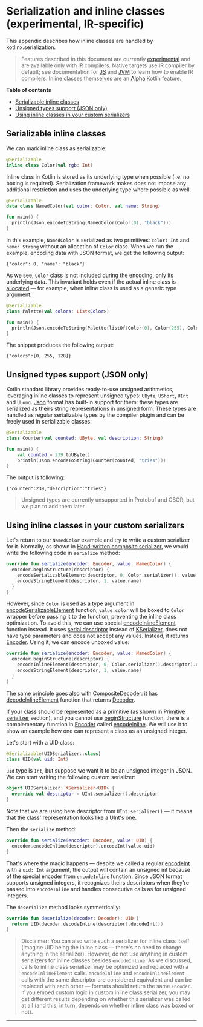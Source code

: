 # Serialization and inline classes (experimental, IR-specific)

This appendix describes how inline classes are handled by kotlinx.serialization.

> Features described in this document are currently [experimental](https://github.com/Kotlin/kotlinx.serialization/blob/master/docs/compatibility.md#experimental-api)
> and are available only with IR compilers. Native targets use IR compiler by default;
> see documentation for [JS](https://kotlinlang.org/docs/reference/js-ir-compiler.html) and [JVM](https://kotlinlang.org/docs/reference/whatsnew14.html#new-jvm-ir-backend) to learn how to enable IR compilers.
> Inline classes themselves are an [Alpha](https://kotlinlang.org/docs/reference/inline-classes.html#alpha-status-of-inline-classes) Kotlin feature.

**Table of contents**

<!--- TOC -->

* [Serializable inline classes](#serializable-inline-classes)
* [Unsigned types support (JSON only)](#unsigned-types-support-json-only)
* [Using inline classes in your custom serializers](#using-inline-classes-in-your-custom-serializers)

<!--- END -->

## Serializable inline classes

We can mark inline class as serializable:

```kotlin
@Serializable
inline class Color(val rgb: Int)
```

Inline class in Kotlin is stored as its underlying type when possible (i.e. no boxing is required). 
Serialization framework makes does not impose any additional restriction and uses the underlying type where possible as well.

```kotlin
@Serializable
data class NamedColor(val color: Color, val name: String)

fun main() {
  println(Json.encodeToString(NamedColor(Color(0), "black")))
}
```

In this example, `NamedColor` is serialized as two primitives: `color: Int` and `name: String` without an allocation 
of `Color` class. When we run the example, encoding data with JSON format, we get the following
output:

```text
{"color": 0, "name": "black"}
```

As we see, `Color` class is not included during the encoding, only its underlying data. This invariant holds even if the actual inline class
is [allocated](https://kotlinlang.org/docs/reference/inline-classes.html#representation) — for example, when inline
class is used as a generic type argument:

```kotlin
@Serializable
class Palette(val colors: List<Color>)

fun main() {
  println(Json.encodeToString(Palette(listOf(Color(0), Color(255), Color(128)))))
}
```

The snippet produces the following output:

```text
{"colors":[0, 255, 128]}
```

## Unsigned types support (JSON only)

Kotlin standard library provides ready-to-use unsigned arithmetics, leveraging inline classes
to represent unsigned types: `UByte`, `UShort`, `UInt` and `ULong`.
[Json] format has built-in support for them: these types are serialized as theirs string
representations in unsigned form.
These types are handled as regular serializable types by the compiler plugin and can be freely used in serializable classes:

```kotlin
@Serializable
class Counter(val counted: UByte, val description: String)

fun main() {
    val counted = 239.toUByte()
    println(Json.encodeToString(Counter(counted, "tries")))
}
```

The output is following:

```text
{"counted":239,"description":"tries"}
```

> Unsigned types are currently unsupported in Protobuf and CBOR, but we plan to add them later.

## Using inline classes in your custom serializers

Let's return to our `NamedColor` example and try to write a custom serializer for it. Normally, as shown
in [Hand-written composite serializer](serializers.md#hand-written-composite-serializer), we would write the following code
in `serialize` method:

```kotlin
override fun serialize(encoder: Encoder, value: NamedColor) {
  encoder.beginStructure(descriptor) {
    encodeSerializableElement(descriptor, 0, Color.serializer(), value.color)
    encodeStringElement(descriptor, 1, value.name)
  }
}
```

However, since `Color` is used as a type argument in [encodeSerializableElement][CompositeEncoder.encodeSerializableElement] function, `value.color` will be boxed
to `Color` wrapper before passing it to the function, preventing the inline class optimization. To avoid this, we can use
special [encodeInlineElement][CompositeEncoder.encodeInlineElement] function instead. It uses [serial descriptor][SerialDescriptor] instead of [KSerializer],
does not have type parameters and does not accept any values. Instead, it returns [Encoder]. Using it, we can encode
unboxed value:

```kotlin
override fun serialize(encoder: Encoder, value: NamedColor) {
  encoder.beginStructure(descriptor) {
    encodeInlineElement(descriptor, 0, Color.serializer().descriptor).encodeInt(value.color)
    encodeStringElement(descriptor, 1, value.name)
  }
}
```

The same principle goes also with [CompositeDecoder]: it has [decodeInlineElement][CompositeDecoder.decodeInlineElement] function that returns [Decoder].

If your class should be represented as a primitive (as shown in [Primitive serializer](serializers.md#primitive-serializer) section),
and you cannot use [beginStructure][Encoder.beginStructure] function, there is a complementary function in [Encoder] called [encodeInline][Encoder.encodeInline].
We will use it to show an example how one can represent a class as an unsigned integer.

Let's start with a UID class:

```kotlin
@Serializable(UIDSerializer::class)
class UID(val uid: Int)
```

`uid` type is `Int`, but suppose we want it to be an unsigned integer in JSON. We can start writing the
following custom serializer:

```kotlin
object UIDSerializer: KSerializer<UID> {
  override val descriptor = UInt.serializer().descriptor
}
```

Note that we are using here descriptor from `UInt.serializer()` — it means that the class' representation looks like a
UInt's one.

Then the `serialize` method:

```kotlin
override fun serialize(encoder: Encoder, value: UID) {
  encoder.encodeInline(descriptor).encodeInt(value.uid)
}
```

That's where the magic happens — despite we called a regular [encodeInt][Encoder.encodeInt] with a `uid: Int` argument, the output will contain
an unsigned int because of the special encoder from `encodeInline` function. Since JSON format supports unsigned integers, it
recognizes theirs descriptors when they're passed into `encodeInline` and handles consecutive calls as for unsigned integers.

The `deserialize` method looks symmetrically:

```kotlin
override fun deserialize(decoder: Decoder): UID {
  return UID(decoder.decodeInline(descriptor).decodeInt())
}
```

> Disclaimer: You can also write such a serializer for inline class itself (imagine UID being the inline class — there's no need to change anything in the serializer).
> However, do not use anything in custom serializers for inline classes besides `encodeInline`. As we discussed, calls to inline class serializer may be
> optimized and replaced with a `encodeInlineElement` calls.
> `encodeInline` and `encodeInlineElement` calls with the same descriptor are considered equivalent and can be replaced with each other — formats should return the same `Encoder`.
> If you embed custom logic in custom inline class serializer, you may get different results depending on whether this serializer was called at all
> (and this, in turn, depends on whether inline class was boxed or not).

---

<!--- MODULE /kotlinx-serialization-core -->
<!--- INDEX kotlinx-serialization-core/kotlinx.serialization -->
[KSerializer]: https://kotlin.github.io/kotlinx.serialization/kotlinx-serialization-core/kotlinx-serialization-core/kotlinx.serialization/-k-serializer/index.html
<!--- INDEX kotlinx-serialization-core/kotlinx.serialization.encoding -->
[CompositeEncoder.encodeSerializableElement]: https://kotlin.github.io/kotlinx.serialization/kotlinx-serialization-core/kotlinx-serialization-core/kotlinx.serialization.encoding/-composite-encoder/encode-serializable-element.html
[CompositeEncoder.encodeInlineElement]: https://kotlin.github.io/kotlinx.serialization/kotlinx-serialization-core/kotlinx-serialization-core/kotlinx.serialization.encoding/-composite-encoder/encode-inline-element.html
[Encoder]: https://kotlin.github.io/kotlinx.serialization/kotlinx-serialization-core/kotlinx-serialization-core/kotlinx.serialization.encoding/-encoder/index.html
[CompositeDecoder]: https://kotlin.github.io/kotlinx.serialization/kotlinx-serialization-core/kotlinx-serialization-core/kotlinx.serialization.encoding/-composite-decoder/index.html
[CompositeDecoder.decodeInlineElement]: https://kotlin.github.io/kotlinx.serialization/kotlinx-serialization-core/kotlinx-serialization-core/kotlinx.serialization.encoding/-composite-decoder/decode-inline-element.html
[Decoder]: https://kotlin.github.io/kotlinx.serialization/kotlinx-serialization-core/kotlinx-serialization-core/kotlinx.serialization.encoding/-decoder/index.html
[Encoder.beginStructure]: https://kotlin.github.io/kotlinx.serialization/kotlinx-serialization-core/kotlinx-serialization-core/kotlinx.serialization.encoding/-encoder/begin-structure.html
[Encoder.encodeInline]: https://kotlin.github.io/kotlinx.serialization/kotlinx-serialization-core/kotlinx-serialization-core/kotlinx.serialization.encoding/-encoder/encode-inline.html
[Encoder.encodeInt]: https://kotlin.github.io/kotlinx.serialization/kotlinx-serialization-core/kotlinx-serialization-core/kotlinx.serialization.encoding/-encoder/encode-int.html
<!--- INDEX kotlinx-serialization-core/kotlinx.serialization.descriptors -->
[SerialDescriptor]: https://kotlin.github.io/kotlinx.serialization/kotlinx-serialization-core/kotlinx-serialization-core/kotlinx.serialization.descriptors/-serial-descriptor/index.html
<!--- MODULE /kotlinx-serialization-json -->
<!--- INDEX kotlinx-serialization-json/kotlinx.serialization.json -->
[Json]: https://kotlin.github.io/kotlinx.serialization/kotlinx-serialization-json/kotlinx-serialization-json/kotlinx.serialization.json/-json/index.html
<!--- END -->
